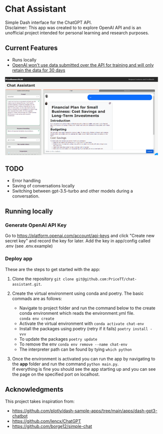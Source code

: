 # Chat Assistant
Simple Dash interface for the ChatGPT API.  
Disclaimer: This app was created to to explore OpenAI API and is an unofficial project intended for personal learning and research purposes.  

## Current Features
* Runs locally
* [OpenAI won't use data submitted over the API for training and will only retain the data for 30 days](https://platform.openai.com/docs/guides/chat/faq)

![Alt text](/screenshots/app_img.png?raw=true)

## TODO

* Error handling
* Saving of conversations locally
* Switching between gpt-3.5-turbo and other models during a conversation.

## Running locally

### Generate OpenAI API Key
Go to https://platform.openai.com/account/api-keys and click "Create new secret key" and record the key for later.
Add the key in app/config called .env (see .env.example)

### Deploy app
These are the steps to get started with the app:
1. Clone the repository `git clone git@github.com:PriceTT/chat-assistant.git`.
2. Create the virtual environment using conda and poetry. The basic commads are as follows: 
    * Navigate to project folder and run the command below to the create conda environment which reads the environment.yml file.  
    ``` conda env create ```  
    * Activate the virtual environment  with
    ```conda activate chat-env```
    * Install the packages using poetry (retry if it fails)
    ``` poetry install -vvv  ```
    * To update the packages 
   ``` poetry update ```
    * To remove the env
   ``` conda env remove --name chat-env ```
   * The interpreter path can be found by tying  ```which python```

3. Once the environment is activated you can run the app by navigating to the **app** folder and run the command ```python main.py```.  
If everything is fine you should see the app starting up and you can see the page on the specified port on localhost.  


## Acknowledgments
This project takes inspiration from:  

* https://github.com/plotly/dash-sample-apps/tree/main/apps/dash-gpt3-chatbot
* https://github.com/lencx/ChatGPT
* https://github.com/borge12/simple-chat
